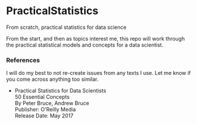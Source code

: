 # PracticalStatistics
From scratch, practical statistics for data science

From the start, and then as topics interest me, this repo will work through the practical statistical models and concepts for a data scientist.





### References
I will do my best to not re-create issues from any texts I use. Let me know if you come across anything too similar.   

* Practical Statistics for Data Scientists  
50 Essential Concepts  
By Peter Bruce, Andrew Bruce  
Publisher: O'Reilly Media  
Release Date: May 2017  


